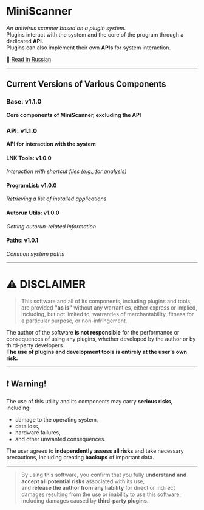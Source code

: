 # **MiniScanner**  
*An antivirus scanner based on a plugin system.*  
Plugins interact with the system and the core of the program through a dedicated **API**.  
Plugins can also implement their own **APIs** for system interaction.

📄 [Read in Russian](README_ru.md)

---

## **Current Versions of Various Components**

### **Base: v1.1.0**  
**Core components of MiniScanner, excluding the API**

### **API: v1.1.0**  
**API for interaction with the system**

#### **LNK Tools: v1.0.0**  
*Interaction with shortcut files (e.g., for analysis)*

#### **ProgramList: v1.0.0**  
*Retrieving a list of installed applications*

#### **Autorun Utils: v1.0.0**  
*Getting autorun-related information*

#### **Paths: v1.0.1**  
*Common system paths*

---

# ⚠ **DISCLAIMER**

> This software and all of its components, including plugins and tools, are provided **"as is"** without any warranties, either express or implied, including, but not limited to, warranties of merchantability, fitness for a particular purpose, or non-infringement.

The author of the software **is not responsible** for the performance or consequences of using any plugins, whether developed by the author or by third-party developers.  
**The use of plugins and development tools is entirely at the user's own risk.**

---

## ❗ **Warning!**

The use of this utility and its components may carry **serious risks**, including:

- damage to the operating system,  
- data loss,  
- hardware failures,  
- and other unwanted consequences.

The user agrees to **independently assess all risks** and take necessary precautions, including creating **backups** of important data.

---

> By using this software, you confirm that you fully **understand and accept all potential risks** associated with its use,  
> and **release the author from any liability** for direct or indirect damages resulting from the use or inability to use this software, including damages caused by **third-party plugins**.
